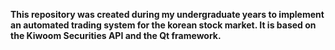 **This repository was created during my undergraduate years to implement an automated trading system for the korean stock market. It is based on the Kiwoom Securities API and the Qt framework.**

